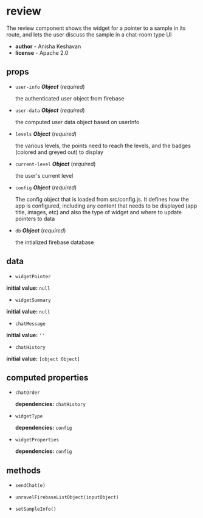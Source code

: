 # review 

The review component shows the widget for a pointer to a sample in its route,
and lets the user discuss the sample in a chat-room type UI 

- **author** - Anisha Keshavan 
- **license** - Apache 2.0 

## props 

- `user-info` ***Object*** (*required*) 

  the authenticated user object from firebase 

- `user-data` ***Object*** (*required*) 

  the computed user data object based on userInfo 

- `levels` ***Object*** (*required*) 

  the various levels, the points need to reach the levels,
  and the badges (colored and greyed out) to display 

- `current-level` ***Object*** (*required*) 

  the user's current level 

- `config` ***Object*** (*required*) 

  The config object that is loaded from src/config.js.
  It defines how the app is configured, including
  any content that needs to be displayed (app title, images, etc)
  and also the type of widget and where to update pointers to data 

- `db` ***Object*** (*required*) 

  the intialized firebase database 

## data 

- `widgetPointer` 

**initial value:** `null` 

- `widgetSummary` 

**initial value:** `null` 

- `chatMessage` 

**initial value:** `''` 

- `chatHistory` 

**initial value:** `[object Object]` 

## computed properties 

- `chatOrder` 

   **dependencies:** `chatHistory` 

- `widgetType` 

   **dependencies:** `config` 

- `widgetProperties` 

   **dependencies:** `config` 


## methods 

- `sendChat(e)` 

- `unravelFirebaseListObject(inputObject)` 

- `setSampleInfo()` 

